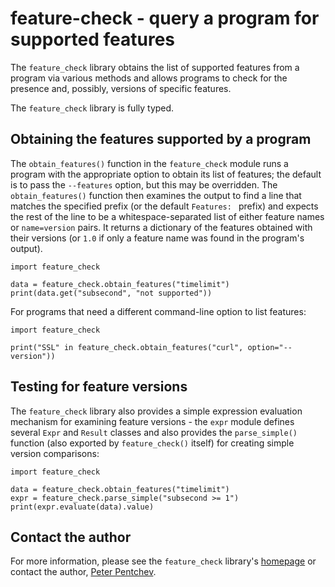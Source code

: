 <!--
SPDX-FileCopyrightText: Peter Pentchev <roam@ringlet.net>
SPDX-License-Identifier: BSD-2-Clause
-->

feature-check - query a program for supported features
======================================================

The `feature_check` library obtains the list of supported features from
a program via various methods and allows programs to check for the presence
and, possibly, versions of specific features.

The `feature_check` library is fully typed.

Obtaining the features supported by a program
---------------------------------------------

The `obtain_features()` function in the `feature_check` module runs
a program with the appropriate option to obtain its list of features;
the default is to pass the `--features` option, but this may be overridden.
The `obtain_features()` function then examines the output to find a line
that matches the specified prefix (or the default `Features: ` prefix) and
expects the rest of the line to be a whitespace-separated list of either
feature names or `name=version` pairs.  It returns a dictionary of
the features obtained with their versions (or `1.0` if only a feature name
was found in the program's output).

    import feature_check
    
    data = feature_check.obtain_features("timelimit")
    print(data.get("subsecond", "not supported"))
    
For programs that need a different command-line option to list features:

    import feature_check
    
    print("SSL" in feature_check.obtain_features("curl", option="--version"))

Testing for feature versions
----------------------------

The `feature_check` library also provides a simple expression evaluation
mechanism for examining feature versions - the `expr` module defines
several `Expr` and `Result` classes and also provides the `parse_simple()`
function (also exported by `feature_check()` itself) for creating simple
version comparisons:

    import feature_check
    
    data = feature_check.obtain_features("timelimit")
    expr = feature_check.parse_simple("subsecond >= 1")
    print(expr.evaluate(data).value)

Contact the author
------------------

For more information, please see the `feature_check` library's
[homepage][ringlet] or contact the author, [Peter Pentchev][roam].

[ringlet]: https://devel.ringlet.net/misc/feature-check/
[roam]: <mailto:roam@ringlet.net>
